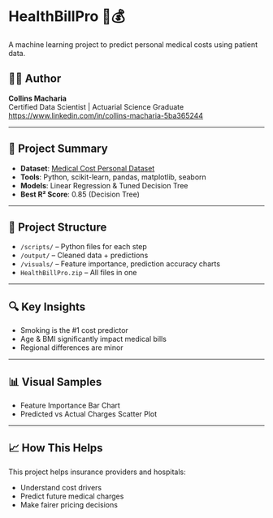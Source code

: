 # HealthBillPro 🏥💰

A machine learning project to predict personal medical costs using patient data.

## 👨‍💻 Author

**Collins Macharia**  
Certified Data Scientist | Actuarial Science Graduate  
https://www.linkedin.com/in/collins-macharia-5ba365244

---

## 📌 Project Summary

- **Dataset**: [Medical Cost Personal Dataset](https://www.kaggle.com/datasets/mirichoi0218/insurance)
- **Tools**: Python, scikit-learn, pandas, matplotlib, seaborn
- **Models**: Linear Regression & Tuned Decision Tree
- **Best R² Score**: 0.85 (Decision Tree)

---

## 📂 Project Structure

- `/scripts/` – Python files for each step
- `/output/` – Cleaned data + predictions
- `/visuals/` – Feature importance, prediction accuracy charts
- `HealthBillPro.zip` – All files in one

---

## 🔍 Key Insights

- Smoking is the #1 cost predictor
- Age & BMI significantly impact medical bills
- Regional differences are minor

---

## 📊 Visual Samples

- Feature Importance Bar Chart
- Predicted vs Actual Charges Scatter Plot

---

## 📈 How This Helps

This project helps insurance providers and hospitals:
- Understand cost drivers
- Predict future medical charges
- Make fairer pricing decisions

